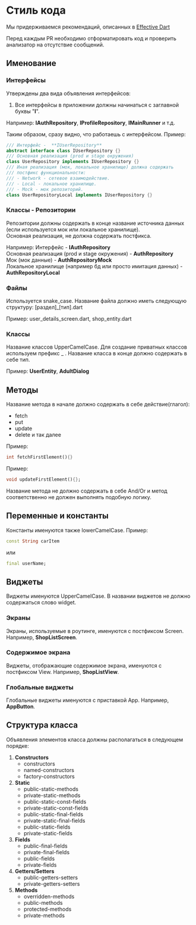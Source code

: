 # Стиль кода

Мы придерживаемся рекомендаций, описанных в
[Effective Dart](https://dart.dev/guides/language/effective-dart/design)

Перед каждым PR необходимо отформатировать код и проверить анализатор на отсутствие сообщений.

## Именование

### Интерфейсы

Утверждены два вида объявления интерфейсов:

1. Все интерфейсы в приложении должны начинаться с заглавной буквы "**I**".

Например: **IAuthRepository**, **IProfileRepository**, **IMainRunner** и т.д.

Таким образом, сразу видно, что работаешь с интерфейсом.
Пример:

```dart
/// Интерфейс -  **IUserRepository**
abstract interface class IUserRepository {}
/// Основная реализация (prod и stage окружения)
class UserRepository implements IUserRepository {}
/// Иная реализация (мок, локальное хранилище) должна содержать
/// постфикс функциональности: 
/// - Network - сетевое взаимодействие.
/// - Local - локальное хранилище.
/// - Mock - мок репозиторий.
class UserRepositoryLocal implements IUserRepository {}
```

### Классы - Репозитории

Репозитории должны содержать в конце название источника данных (если используется мок или локальное хранилище).\
Основная реализация, не должна содержать постфикса.

Например: Интерфейс -  **IAuthRepository**\
Основная реализация (prod и stage окружения) - **AuthRepository**  
Мок (мок данные) - **AuthRepositoryMock**\
Локальное хранилище (например бд или просто имитация данных) - **AuthRepositoryLocal**

### Файлы

Используется snake_case.
Название файла должно иметь следующую структуру: [раздел]_[тип].dart

Пример: user_details_screen.dart, shop_entity.dart

### Классы

Название классов UpperCamelCase.
Для создание приватных классов используем префикс _ . Название класса в конце должно содержать в себе тип.

Пример: **UserEntity**, **AdultDialog**

## Методы

Название метода в начале должно содержать в себе действие(глагол):

- fetch
- put
- update
- delete и так далее
  
Пример:

```dart
int fetchFirstElement(){}
```

Пример:

```dart
void updateFirstElement(){};
```

Название метода не должно содержать в себе And/Or
и метод соответственно не должен выполнять подобную логику.

## Переменные и константы

Константы именуются также lowerCamelCase.
Пример:

```dart
const String carItem 
```

или

```dart
final userName;
```

## Виджеты

Виджеты именуются UpperCamelCase.
В названии виджетов не должно содержаться слово widget.

### Экраны

Экраны, используемые в роутинге, именуются с постфиксом Screen.
Например, **ShopListScreen**.

### Содержимое экрана

Виджеты, отображающие содержимое экрана, именуются с постфиксом View.
Например, **ShopListView**.

### Глобальные виджеты

Глобальные виджеты именуются с приставкой App.
Например, **AppButton**.

## Структура класса

Объявления элементов класса должны располагаться в следующем порядке:

1. **Constructors**
     - constructors
     - named-constructors
     - factory-constructors
2. **Static**
     - public-static-methods
     - private-static-methods
     - public-static-const-fields
     - private-static-const-fields
     - public-static-final-fields
     - private-static-final-fields
     - public-static-fields
     - private-static-fields
3. **Fields**
     - public-final-fields
     - private-final-fields
     - public-fields
     - private-fields
4. **Getters/Setters**
     - public-getters-setters
     - private-getters-setters
5. **Methods**
     - overridden-methods
     - public-methods
     - protected-methods
     - private-methods
